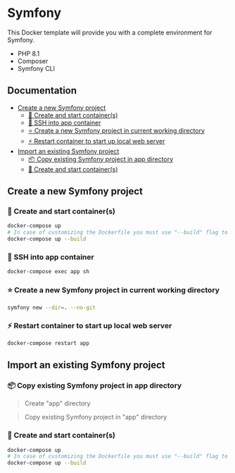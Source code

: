 # Symfony
This Docker template will provide you with a complete environment for Symfony.

- PHP 8.1
- Composer
- Symfony CLI

## Documentation
* [Create a new Symfony project](#create-a-new-symfony-project)
  - [🐳 Create and start container(s)](#-create-and-start-containers)
  - [🔌 SSH into app container](#-ssh-into-app-container)
  - [⭐ Create a new Symfony project in current working directory](#-create-a-new-symfony-project-in-current-working-directory)
  - [⚡ Restart container to start up local web server](#-restart-container-to-start-up-local-web-server)
* [Import an existing Symfony project](#import-an-existing-symfony-project)
  - [📦 Copy existing Symfony project in app directory](#-restart-container-to-start-up-local-web-server)
  - [🐳 Create and start container(s)](#-create-and-start-containers-1)

## Create a new Symfony project
### 🐳 Create and start container(s)
```bash
docker-compose up
# In case of customizing the Dockerfile you must use "--build" flag to rebuild image to apply changes.
docker-compose up --build
```

### 🔌 SSH into app container
```bash
docker-compose exec app sh
```

### ⭐ Create a new Symfony project in current working directory
```bash
symfony new --dir=. --no-git
```

### ⚡ Restart container to start up local web server
```bash
docker-compose restart app
```

## Import an existing Symfony project
### 📦 Copy existing Symfony project in app directory
> Create "app" directory

> Copy existing Symfony project in "app" directory

### 🐳 Create and start container(s)
```bash
docker-compose up
# In case of customizing the Dockerfile you must use "--build" flag to rebuild image to apply changes.
docker-compose up --build
```
